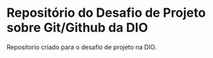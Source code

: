 # Repositório do Desafio de Projeto sobre Git/Github da DIO

Repositorio criado para o desafio de projeto na DIO.
